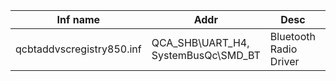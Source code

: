 | Inf name                  | Addr                                | Desc                   | Status |
| ------------------------- | ----------------------------------- | ---------------------- | ------ |
| qcbtaddvscregistry850.inf | QCA_SHB\UART_H4, SystemBusQc\SMD_BT | Bluetooth Radio Driver |        |

